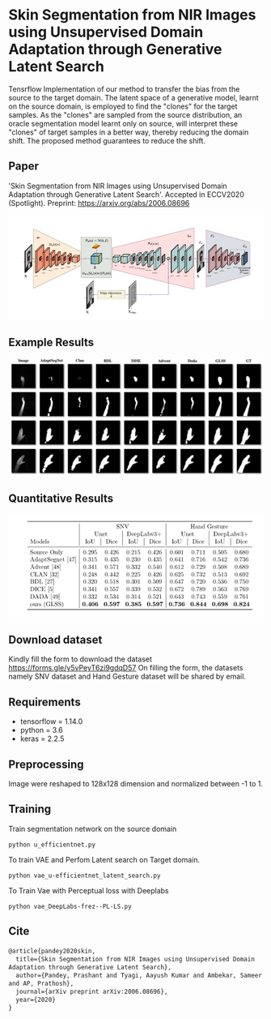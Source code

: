 # Skin Segmentation from NIR Images using Unsupervised Domain Adaptation through Generative Latent Search
Tensrflow Implementation of our method  to transfer the bias from the source to the target domain. The latent space of a generative model, learnt on the source domain, is employed to find the "clones" for the target samples. As the "clones" are sampled from the source distribution, an oracle segmentation model learnt only on source, will interpret these "clones" of target samples in a better way, thereby reducing the domain shift. The proposed method guarantees to reduce the shift.

## Paper
'Skin Segmentation from NIR Images using Unsupervised Domain Adaptation through Generative Latent Search'.
Accepted in ECCV2020 (Spotlight). 
Preprint: https://arxiv.org/abs/2006.08696

![](images/arch.png)

## Example Results
![](images/image_grid.png)

## Quantitative Results
![](images/Baseline_GLSS.png)

## Download dataset
Kindly fill the form to download the dataset 
https://forms.gle/y5vPeyT6zi9gdqD57
On filling the form, the datasets namely SNV dataset and Hand Gesture dataset will be shared by email.

## Requirements 
- tensorflow = 1.14.0
- python = 3.6
- keras = 2.2.5


## Preprocessing 
Image were reshaped to 128x128 dimension and normalized between -1 to 1. 

## Training 

Train segmentation network on the source domain 
```
python u_efficientnet.py
```

To train VAE and Perfom Latent search on Target domain. 
```
python vae_u-efficientnet_latent_search.py
```
To Train Vae with Perceptual loss with Deeplabs

```
python vae_DeepLabs-frez--PL-LS.py
```

## Cite
```
@article{pandey2020skin,
  title={Skin Segmentation from NIR Images using Unsupervised Domain Adaptation through Generative Latent Search},
  author={Pandey, Prashant and Tyagi, Aayush Kumar and Ambekar, Sameer and AP, Prathosh},
  journal={arXiv preprint arXiv:2006.08696},
  year={2020}
}
```


